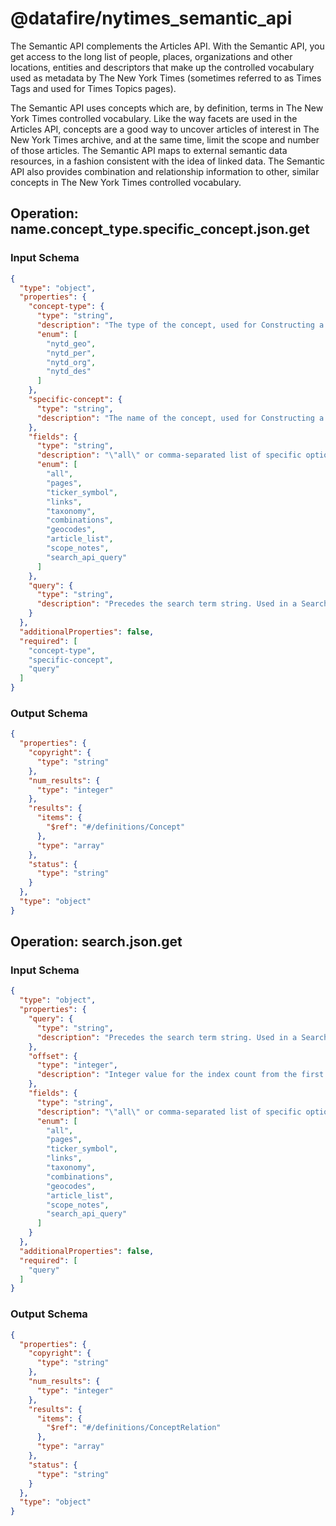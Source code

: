 # @datafire/nytimes_semantic_api
The Semantic API complements the Articles API. With the Semantic API, you get access to the long list of people, places, organizations and other locations, entities and descriptors that make up the controlled vocabulary used as metadata by The New York Times (sometimes referred to as Times Tags and used for Times Topics pages).

The Semantic API uses concepts which are, by definition, terms in The New York Times controlled vocabulary. Like the way facets are used in the Articles API, concepts are a good way to uncover articles of interest in The New York Times archive, and at the same time, limit the scope and number of those articles. The Semantic API maps to external semantic data resources, in a fashion consistent with the idea of linked data. The Semantic API also provides combination and relationship information to other, similar concepts in The New York Times controlled vocabulary.


## Operation: name.concept_type.specific_concept.json.get


### Input Schema
```json
{
  "type": "object",
  "properties": {
    "concept-type": {
      "type": "string",
      "description": "The type of the concept, used for Constructing a Semantic API Request by Concept Type and Specific Concept Name. The parameter is defined as a name-value pair, as in \"concept_type=[nytd_geo|nytd_per|nytd_org|nytd_des]\".\n",
      "enum": [
        "nytd_geo",
        "nytd_per",
        "nytd_org",
        "nytd_des"
      ]
    },
    "specific-concept": {
      "type": "string",
      "description": "The name of the concept, used for Constructing a Semantic API Request by Concept Type and Specific Concept Name. The parameter is defined in the URI path, as the element immediately preceding \".json\" like with \"Baseball.json\".\n"
    },
    "fields": {
      "type": "string",
      "description": "\"all\" or comma-separated list of specific optional fields: pages, ticker_symbol, links, taxonomy, combinations, geocodes, article_list, scope_notes, search_api_query\n\nOptional fields are returned in result_set. They are briefly explained here:\n\npages: A list of topic pages associated with a specific concept.\nticker_symbol: If this concept is a publicly traded company, this field contains the ticker symbol.\nlinks: A list of links from this concept to external data resources.\ntaxonomy: For descriptor concepts, this field returns a list of taxonomic relations to other concepts.\ncombinations: For descriptor concepts, this field returns a list of the specific meanings tis concept takes on when combined with other concepts.\ngeocodes: For geographic concepts, the full GIS record from geonames.\narticle_list: A list of up to 10 articles associated with this concept.\nscope_notes: Scope notes contains clarifications and meaning definitions that explicate the relationship between the concept and an article.\nsearch_api_query: Returns the request one would need to submit to the Article Search API to obtain a list of articles annotated with this concept.\n",
      "enum": [
        "all",
        "pages",
        "ticker_symbol",
        "links",
        "taxonomy",
        "combinations",
        "geocodes",
        "article_list",
        "scope_notes",
        "search_api_query"
      ]
    },
    "query": {
      "type": "string",
      "description": "Precedes the search term string. Used in a Search Query. Except for &lt;specific_concept_name&gt;, Search Query will take the required parameters listed above (&lt;concept_type&gt;, &lt;concept_uri&gt;, &lt;article_uri&gt;) as an optional_parameter in addition to the query=&lt;query_term&gt;."
    }
  },
  "additionalProperties": false,
  "required": [
    "concept-type",
    "specific-concept",
    "query"
  ]
}
```
### Output Schema
```json
{
  "properties": {
    "copyright": {
      "type": "string"
    },
    "num_results": {
      "type": "integer"
    },
    "results": {
      "items": {
        "$ref": "#/definitions/Concept"
      },
      "type": "array"
    },
    "status": {
      "type": "string"
    }
  },
  "type": "object"
}
```
## Operation: search.json.get


### Input Schema
```json
{
  "type": "object",
  "properties": {
    "query": {
      "type": "string",
      "description": "Precedes the search term string. Used in a Search Query. Except for &lt;specific_concept_name&gt;, Search Query will take the required parameters listed above (&lt;concept_type&gt;, &lt;concept_uri&gt;, &lt;article_uri&gt;) as an optional_parameter in addition to the query=&lt;query_term&gt;."
    },
    "offset": {
      "type": "integer",
      "description": "Integer value for the index count from the first concept to the last concept, sorted alphabetically. Used in a Search Query. A Search Query will return up to 10 concepts in its results."
    },
    "fields": {
      "type": "string",
      "description": "\"all\" or comma-separated list of specific optional fields: pages, ticker_symbol, links, taxonomy, combinations, geocodes, article_list, scope_notes, search_api_query\n\nOptional fields are returned in result_set. They are briefly explained here:\n\npages: A list of topic pages associated with a specific concept.\nticker_symbol: If this concept is a publicly traded company, this field contains the ticker symbol.\nlinks: A list of links from this concept to external data resources.\ntaxonomy: For descriptor concepts, this field returns a list of taxonomic relations to other concepts.\ncombinations: For descriptor concepts, this field returns a list of the specific meanings tis concept takes on when combined with other concepts.\ngeocodes: For geographic concepts, the full GIS record from geonames.\narticle_list: A list of up to 10 articles associated with this concept.\nscope_notes: Scope notes contains clarifications and meaning definitions that explicate the relationship between the concept and an article.\nsearch_api_query: Returns the request one would need to submit to the Article Search API to obtain a list of articles annotated with this concept.\n",
      "enum": [
        "all",
        "pages",
        "ticker_symbol",
        "links",
        "taxonomy",
        "combinations",
        "geocodes",
        "article_list",
        "scope_notes",
        "search_api_query"
      ]
    }
  },
  "additionalProperties": false,
  "required": [
    "query"
  ]
}
```
### Output Schema
```json
{
  "properties": {
    "copyright": {
      "type": "string"
    },
    "num_results": {
      "type": "integer"
    },
    "results": {
      "items": {
        "$ref": "#/definitions/ConceptRelation"
      },
      "type": "array"
    },
    "status": {
      "type": "string"
    }
  },
  "type": "object"
}
```
